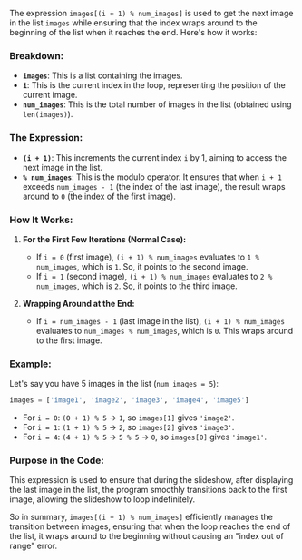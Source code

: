 The expression `images[(i + 1) % num_images]` is used to get the next image in the list `images` while ensuring that the index wraps around to the beginning of the list when it reaches the end. Here's how it works:

### Breakdown:

- **`images`**: This is a list containing the images.
- **`i`**: This is the current index in the loop, representing the position of the current image.
- **`num_images`**: This is the total number of images in the list (obtained using `len(images)`).

### The Expression:

- **`(i + 1)`**: This increments the current index `i` by 1, aiming to access the next image in the list.
- **`% num_images`**: This is the modulo operator. It ensures that when `i + 1` exceeds `num_images - 1` (the index of the last image), the result wraps around to `0` (the index of the first image).

### How It Works:

1. **For the First Few Iterations (Normal Case):**
   - If `i = 0` (first image), `(i + 1) % num_images` evaluates to `1 % num_images`, which is `1`. So, it points to the second image.
   - If `i = 1` (second image), `(i + 1) % num_images` evaluates to `2 % num_images`, which is `2`. So, it points to the third image.

2. **Wrapping Around at the End:**
   - If `i = num_images - 1` (last image in the list), `(i + 1) % num_images` evaluates to `num_images % num_images`, which is `0`. This wraps around to the first image.

### Example:

Let's say you have 5 images in the list (`num_images = 5`):

```python
images = ['image1', 'image2', 'image3', 'image4', 'image5']
```

- For `i = 0`: `(0 + 1) % 5` → `1`, so `images[1]` gives `'image2'`.
- For `i = 1`: `(1 + 1) % 5` → `2`, so `images[2]` gives `'image3'`.
- For `i = 4`: `(4 + 1) % 5` → `5 % 5` → `0`, so `images[0]` gives `'image1'`.

### Purpose in the Code:

This expression is used to ensure that during the slideshow, after displaying the last image in the list, the program smoothly transitions back to the first image, allowing the slideshow to loop indefinitely.

So in summary, `images[(i + 1) % num_images]` efficiently manages the transition between images, ensuring that when the loop reaches the end of the list, it wraps around to the beginning without causing an "index out of range" error.
